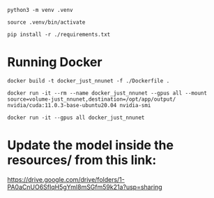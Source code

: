 ```
python3 -m venv .venv
```

```
source .venv/bin/activate 
```

```
pip install -r ./requirements.txt
```

# Running Docker 
``` 
docker build -t docker_just_nnunet -f ./Dockerfile .
```

``` 
docker run -it --rm --name docker_just_nnunet --gpus all --mount source=volume-just_nnunet,destination=/opt/app/output/ nvidia/cuda:11.0.3-base-ubuntu20.04 nvidia-smi 
```

``` 
docker run -it --gpus all docker_just_nnunet 
```


# Update the model inside the resources/ from this link:
https://drive.google.com/drive/folders/1-PA0aCnUO6SfIqH5gYml8mSGfm59k21a?usp=sharing

